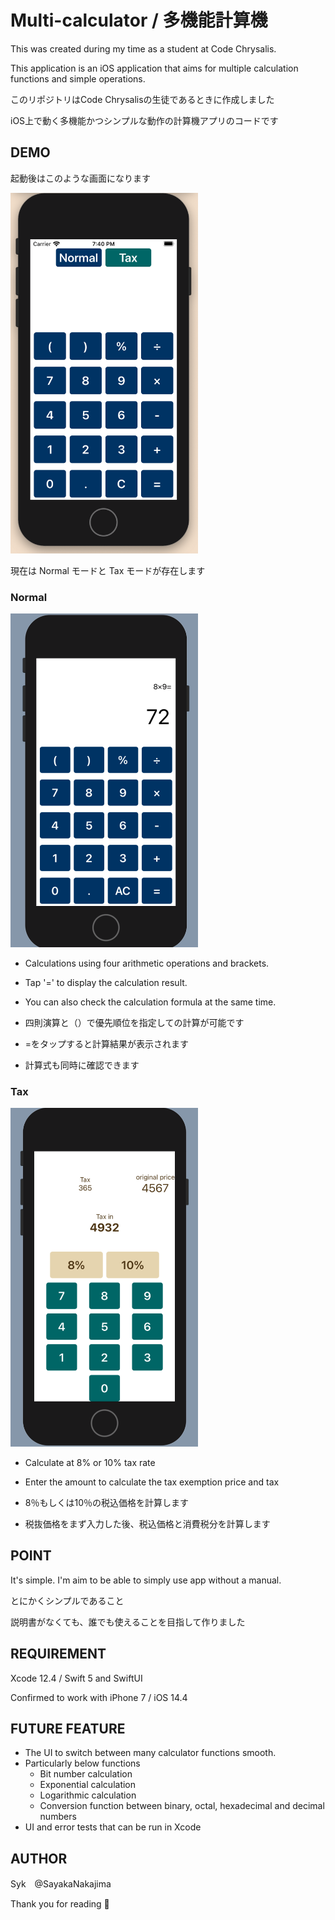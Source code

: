 # Multi-calculator / 多機能計算機

This was created during my time as a student at Code Chrysalis.

This application is an iOS application that aims for multiple calculation functions and simple operations.


このリポジトリはCode Chrysalisの生徒であるときに作成しました

iOS上で動く多機能かつシンプルな動作の計算機アプリのコードです

## DEMO
起動後はこのような画面になります

<img src="/image/001.png" width="300" alt="App appearance" />

現在は Normal モードと Tax モードが存在します

### Normal

<img src="/image/002.png" width="300" alt="Normal" />

- Calculations using four arithmetic operations and brackets.
- Tap '=' to display the calculation result.
- You can also check the calculation formula at the same time.


- 四則演算と（）で優先順位を指定しての計算が可能です
- =をタップすると計算結果が表示されます
- 計算式も同時に確認できます

### Tax

<img src="/image/003.png" width="300" alt="Tax" />

- Calculate at 8% or 10% tax rate
- Enter the amount to calculate the tax exemption price and tax

- 8％もしくは10％の税込価格を計算します
- 税抜価格をまず入力した後、税込価格と消費税分を計算します

## POINT

It's simple. I'm aim to be able to simply use app without a manual.

とにかくシンプルであること

説明書がなくても、誰でも使えることを目指して作りました


## REQUIREMENT

Xcode 12.4 / Swift 5 and SwiftUI

Confirmed to work with iPhone 7 / iOS 14.4

## FUTURE FEATURE

- The UI to switch between many calculator functions smooth.
- Particularly below functions
  - Bit number calculation
  - Exponential calculation
  - Logarithmic calculation
  - Conversion function between binary, octal, hexadecimal and decimal numbers
- UI and error tests that can be run in Xcode


## AUTHOR

Syk　@SayakaNakajima

Thank you for reading 💛
